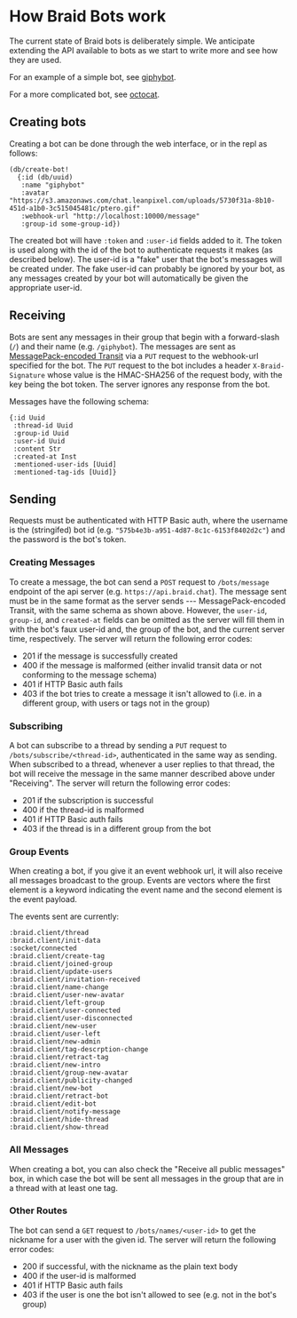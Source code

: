 # How Braid Bots work

The current state of Braid bots is deliberately simple.
We anticipate extending the API available to bots as we start to write more and see how they are used.

For an example of a simple bot, see [giphybot][].

For a more complicated bot, see [octocat][].

## Creating bots

Creating a bot can be done through the web interface, or in the repl as follows:

    (db/create-bot!
      {:id (db/uuid)
       :name "giphybot"
       :avatar "https://s3.amazonaws.com/chat.leanpixel.com/uploads/5730f31a-8b10-451d-a1b0-3c515045481c/ptero.gif"
       :webhook-url "http://localhost:10000/message"
       :group-id some-group-id})

The created bot will have `:token` and `:user-id` fields added to it.
The token is used along with the id of the bot to authenticate requests it makes (as described below).
The user-id is a "fake" user that the bot's messages will be created under.
The fake user-id can probably be ignored by your bot, as any messages created by your bot will automatically be given the appropriate user-id.

## Receiving

Bots are sent any messages in their group that begin with a forward-slash (`/`) and their name (e.g. `/giphybot`).
The messages are sent as [MessagePack-encoded Transit][transit] via a `PUT` request to the webhook-url specified for the bot.
The `PUT` request to the bot includes a header `X-Braid-Signature` whose value is the HMAC-SHA256 of the request body, with the key being the bot token.
The server ignores any response from the bot.

Messages have the following schema:

    {:id Uuid
     :thread-id Uuid
     :group-id Uuid
     :user-id Uuid
     :content Str
     :created-at Inst
     :mentioned-user-ids [Uuid]
     :mentioned-tag-ids [Uuid]}

## Sending

Requests must be authenticated with HTTP Basic auth, where the username is the (stringifed) bot id (e.g. `"575b4e3b-a951-4d87-8c1c-6153f8402d2c"`) and the password is the bot's token.

### Creating Messages

To create a message, the bot can send a `POST` request to `/bots/message` endpoint of the api server (e.g. `https://api.braid.chat`).
The message sent must be in the same format as the server sends --- MessagePack-encoded Transit, with the same schema as shown above.
However, the `user-id`, `group-id`, and `created-at` fields can be omitted as the server will fill them in with the bot's faux user-id and, the group of the bot, and the current server time, respectively.
The server will return the following error codes:

  - 201 if the message is successfully created
  - 400 if the message is malformed (either invalid transit data or not conforming to the message schema)
  - 401 if HTTP Basic auth fails
  - 403 if the bot tries to create a message it isn't allowed to (i.e. in a different group, with users or tags not in the group)

### Subscribing

A bot can subscribe to a thread by sending a `PUT` request to `/bots/subscribe/<thread-id>`, authenticated in the same way as sending.
When subscribed to a thread, whenever a user replies to that thread, the bot will receive the message in the same manner described above under "Receiving".
The server will return the following error codes:

  - 201 if the subscription is successful
  - 400 if the thread-id is malformed
  - 401 if HTTP Basic auth fails
  - 403 if the thread is in a different group from the bot

### Group Events

When creating a bot, if you give it an event webhook url, it will also receive all messages broadcast to the group.
Events are vectors where the first element is a keyword indicating the event name and the second element is the event payload.

The events sent are currently:

```
:braid.client/thread
:braid.client/init-data
:socket/connected
:braid.client/create-tag
:braid.client/joined-group
:braid.client/update-users
:braid.client/invitation-received
:braid.client/name-change
:braid.client/user-new-avatar
:braid.client/left-group
:braid.client/user-connected
:braid.client/user-disconnected
:braid.client/new-user
:braid.client/user-left
:braid.client/new-admin
:braid.client/tag-descrption-change
:braid.client/retract-tag
:braid.client/new-intro
:braid.client/group-new-avatar
:braid.client/publicity-changed
:braid.client/new-bot
:braid.client/retract-bot
:braid.client/edit-bot
:braid.client/notify-message
:braid.client/hide-thread
:braid.client/show-thread
```

### All Messages

When creating a bot, you can also check the "Receive all public messages" box, in which case the bot will be sent all messages in the group that are in a thread with at least one tag.

### Other Routes

The bot can send a `GET` request to `/bots/names/<user-id>` to get the nickname for a user with the given id.
The server will return the following error codes:

  - 200 if successful, with the nickname as the plain text body
  - 400 if the user-id is malformed
  - 401 if HTTP Basic auth fails
  - 403 if the user is one the bot isn't allowed to see (e.g. not in the bot's group)

  [transit]: https://github.com/cognitect/transit-format
  [giphybot]: https://github.com/braidchat/giphybot
  [octocat]: https://github.com/braidchat/octocat
